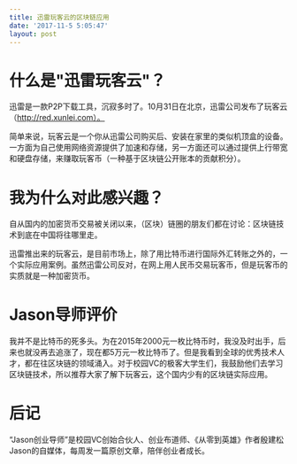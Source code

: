 ```yaml
---
title: 迅雷玩客云的区块链应用
date: '2017-11-5 5:05:47'
layout: post
---
```


# 什么是"迅雷玩客云"？

迅雷是一款P2P下载工具，沉寂多时了。10月31日在北京，迅雷公司发布了玩客云（http://red.xunlei.com）。

简单来说，玩客云是一个你从迅雷公司购买后、安装在家里的类似机顶盒的设备。一方面为自己使用网络资源提供了加速和存储，另一方面还可以通过提供上行带宽和硬盘存储，来赚取玩客币（一种基于区块链公开账本的贡献积分）。

# 我为什么对此感兴趣？

自从国内的加密货币交易被关闭以来，（区块）链圈的朋友们都在讨论：区块链技术到底在中国将往哪里走。

迅雷推出来的玩客云，是目前市场上，除了用比特币进行国际外汇转账之外的，一个实际应用案例。虽然迅雷公司反对，在网上用人民币交易玩客币，但是玩客币的实质就是一种加密货币。

# Jason导师评价

我并不是比特币的死多头。为在2015年2000元一枚比特币时，我没及时出手，后来也就没再去追涨了，现在都5万元一枚比特币了。但是我看到全球的优秀技术人才，都在往区块链的领域涌入。对于校园VC的极客大学生们，我鼓励他们去学习区块链技术，所以推荐大家了解下玩客云，这个国内少有的区块链实际应用。

# 后记

“Jason创业导师”是校园VC创始合伙人、创业布道师、《从零到英雄》作者殷建松Jason的自媒体，每周发一篇原创文章，陪伴创业者成长。
